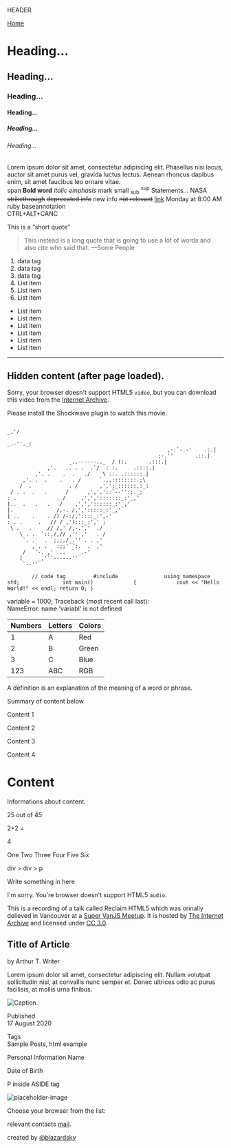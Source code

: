 HEADER

[Home](#)

Heading...
==========

Heading...
----------

### Heading...

#### Heading...

##### Heading...

###### Heading...

Lorem ipsum dolor sit amet, consectetur adipiscing elit. Phasellus nisi lacus, auctor sit amet purus vel, gravida luctus lectus. Aenean rhoncus dapibus enim, sit amet faucibus leo ornare vitae.  
span **Bold word** *italic* *emphasis* mark <span class="small">small</span> <sub>sub</sub> <sup>sup</sup> <span class="underline">Statements...</span> NASA <s>strikethrough</s> <s>deprecated info</s> <span class="underline">new info</span> <s>not relevant</s> [link](#link) Monday at 8:00 AM ruby baseannotation  
CTRL+ALT+CANC

This is a “short quote”

> This instead is a long quote that is going to use a lot of words and also cite who said that. —Some People

1.  data tag
2.  data tag
3.  data tag
4.  List item
5.  List item
6.  List item

-   List item
-   List item
-   List item
-   List item
-   List item
-   List item

------------------------------------------------------------------------

Hidden content (after page loaded).
-----------------------------------

Sorry, your browser doesn't support HTML5 `video`, but you can download this video from the [Internet Archive](https://archive.org/details/Popeye_forPresident).

Please install the Shockwave plugin to watch this movie.


                                                                                 _,'/
                                                                        _.-''._:
                                                        ,-:`-.-'    .:.|
                                                     ;-.''       .::.|
                        _..------.._  / (:.       .:::.|
                 ,'.   .. . .  .`/  : :.     .::::.|
             ,'. .    .  .   ./    \ ::. .::::::.|
         ,'. .  .    .   . /      `.,,::::::::.;\
        /  .            . /       ,',';_::::::,:_:
     / . .  .   .      /      ,',','::`--'':;._;
    : .             . /     ,',',':::::::_:'_,'
    |..  .   .   .   /    ,',','::::::_:'_,'
    |.              /,-. /,',':::::_:'_,'
    | ..    .    . /) /-:/,'::::_:',-'
    : . .     .   // / ,'):::_:',' ;
     \ .   .     // /,' /,-.','  ./
        \ . .  `::./,// ,'' ,'   . /
         `. .   . `;;;,/_.'' . . ,'
            ,`. .   :;;' `:.  .  ,'
         /   `-._,'  ..  ` _.-'
        (     _,'``------'' 
         `--''

        

`         // code tag         #include               using namespace std;              int main()             {             cout << "Hello World!" << endl; return 0; } `

variable = 1000; Traceback (most recent call last):  
NameError: name 'variabl' is not defined

<table><thead><tr class="header"><th>Numbers</th><th>Letters</th><th>Colors</th></tr></thead><tbody><tr class="odd"><td>1</td><td>A</td><td>Red</td></tr><tr class="even"><td>2</td><td>B</td><td>Green</td></tr><tr class="odd"><td>3</td><td>C</td><td>Blue</td></tr><tr class="even"><td>123</td><td>ABC</td><td>RGB</td></tr></tbody></table>

A definition is an explanation of the meaning of a word or phrase.

Summary of content below

Content 1

Content 2

Content 3

Content 4

Content
=======

Informations about content.

25 out of 45

2+2 =

4

One Two Three Four Five Six

div &gt; div &gt; p

  

  

Write something in here

  

I'm sorry. You're browser doesn't support HTML5 `audio`.

This is a recording of a talk called Reclaim HTML5 which was orinally delieved in Vancouver at a [Super VanJS Meetup](http://www.meetup.com/vancouver-javascript-developers/). It is hosted by [The Internet Archive](https://archive.org/details/ReclaimHtml5) and licensed under [CC 3.0](http://creativecommons.org/licenses/by/3.0/legalcode).

Title of Article
----------------

by Arthur T. Writer

Lorem ipsum dolor sit amet, consectetur adipiscing elit. Nullam volutpat sollicitudin nisi, at convallis nunc semper et. Donec ultrices odio ac purus facilisis, at mollis urna finibus.

![Caption.](https://placehold.it/600x300)

Published  
17 August 2020

Tags  
Sample Posts, html example

Personal Information Name  
  
Date of Birth  

P inside ASIDE tag

![placeholder-image](https://placehold.it/100x100)

Choose your browser from the list:

relevant contacts [mail](mailto:mail@example.com).

created by [@blazardsky](https://blazardsky.space)
